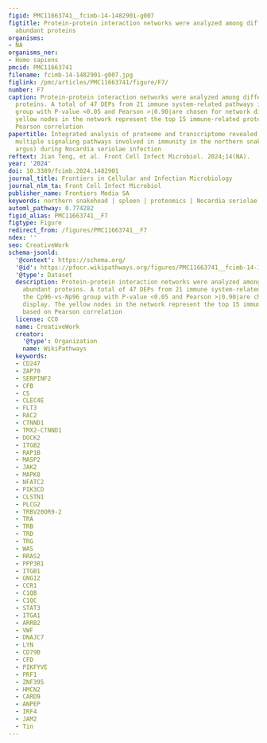 ```yaml
---
figid: PMC11663741__fcimb-14-1482901-g007
figtitle: Protein-protein interaction networks were analyzed among differentially
  abundant proteins
organisms:
- NA
organisms_ner:
- Homo sapiens
pmcid: PMC11663741
filename: fcimb-14-1482901-g007.jpg
figlink: /pmc/articles/PMC11663741/figure/F7/
number: F7
caption: Protein-protein interaction networks were analyzed among differentially abundant
  proteins. A total of 47 DEPs from 21 immune system-related pathways in the Cp96-vs-Np96
  group with P-value <0.05 and Pearson >∣0.90∣are chosen for network display. The
  yellow nodes in the network represent the top 15 immune-related proteins based on
  Pearson correlation
papertitle: Integrated analysis of proteome and transcriptome revealed changes in
  multiple signaling pathways involved in immunity in the northern snakehead (Channa
  argus) during Nocardia seriolae infection
reftext: Jian Teng, et al. Front Cell Infect Microbiol. 2024;14(NA).
year: '2024'
doi: 10.3389/fcimb.2024.1482901
journal_title: Frontiers in Cellular and Infection Microbiology
journal_nlm_ta: Front Cell Infect Microbiol
publisher_name: Frontiers Media SA
keywords: northern snakehead | spleen | proteomics | Nocardia seriolae | immune response
automl_pathway: 0.774282
figid_alias: PMC11663741__F7
figtype: Figure
redirect_from: /figures/PMC11663741__F7
ndex: ''
seo: CreativeWork
schema-jsonld:
  '@context': https://schema.org/
  '@id': https://pfocr.wikipathways.org/figures/PMC11663741__fcimb-14-1482901-g007.html
  '@type': Dataset
  description: Protein-protein interaction networks were analyzed among differentially
    abundant proteins. A total of 47 DEPs from 21 immune system-related pathways in
    the Cp96-vs-Np96 group with P-value <0.05 and Pearson >∣0.90∣are chosen for network
    display. The yellow nodes in the network represent the top 15 immune-related proteins
    based on Pearson correlation
  license: CC0
  name: CreativeWork
  creator:
    '@type': Organization
    name: WikiPathways
  keywords:
  - CD247
  - ZAP70
  - SERPINF2
  - CFB
  - C5
  - CLEC4E
  - FLT3
  - RAC2
  - CTNND1
  - TMX2-CTNND1
  - DOCK2
  - ITGB2
  - RAP1B
  - MASP2
  - JAK2
  - MAPK8
  - NFATC2
  - PIK3CD
  - CLSTN1
  - PLCG2
  - TRBV20OR9-2
  - TRA
  - TRB
  - TRD
  - TRG
  - WAS
  - RRAS2
  - PPP3R1
  - ITGB1
  - GNG12
  - CCR1
  - C1QB
  - C1QC
  - STAT3
  - ITGA1
  - ARRB2
  - VWF
  - DNAJC7
  - LYN
  - CD79B
  - CFD
  - PIKFYVE
  - PRF1
  - ZNF395
  - HMCN2
  - CARD9
  - ANPEP
  - IRF4
  - JAM2
  - Tin
---
```

